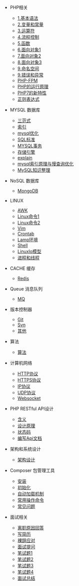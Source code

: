 * PHP相关

  * [1.基本语法](php/基本语法.md)
  * [2.变量和常量](php/变量和常量.md)
  * [3.运算符](php/运算符.md)
  * [4.流程控制](php/流程控制.md)
  * [5.函数](php/函数.md)
  * [6.面向对象1](php/面向对象1.md)
  * [7.面向对象2](php/面向对象2.md)
  * [8.面向对象3](php/面向对象3.md)
  * [9.命名空间](php/命名空间.md)
  * [9.错误和异常](php/错误和异常.md)
  * [PHP-FPM](php/PHP-FPM.md)
  * [PHP的运行原理](php/PHP的运行原理.md)
  * [PHP7的新特性](php/PHP7的新特性.md)
  * [正则表达式](php/正则表达式.md)

* MYSQL 数据库

  * [三范式](mysql/三范式.md)
  * [索引](mysql/索引.md)
  * [mysql优化](mysql/mysql优化.md)
  * [SQL标准](mysql/SQL标准.md)
  * [MYSQL事务](mysql/MYSQL事务.md)
  * [存储引擎](mysql/存储引擎.md)
  * [explain](mysql/explain.md)
  * [mysql索引原理与慢查询优化](mysql/mysql索引原理与慢查询优化.md)
  * [MySQL知识整理](mysql/MySQL知识整理.md)

* NoSQL 数据库

  * [MongoDB](nosql/mongoDB/MongoDB.md)
  
* LINUX 
  * [AWK](linux/awk.md)
  * [Linux命令1](linux/linux命令1.md)
  * [Linux命令2](linux/linux命令2.md)
  * [Vim](linux/VIM.md)
  * [Crontab](linux/crontab.md)
  * [Lamp环境](linux/lamp.md)
  * [Shell](linux/shell.md)
  * [LinuxIo模型](linux/linuxIo模型.md)
  * [进程和线程](linux/进程和线程.md)
  
* CACHE 缓存 
    * [Redis](cache/redis/redis.md)
  
* Queue 消息队列 
    * [MQ](queue/mq.md)    

* 版本控制器
    * [Git](version-controller/git.md)
    * [Svn](version-controller/svn.md)
    * [其他](version-controller/reame.md)
* 算法
    * [算法](algorithm/算法.md)
    
* 计算机网络
    * [HTTP协议](computer/http.md)
    * [HTTPS协议](computer/https.md)
    * [IP协议](computer/ip.md)
    * [UDP协议](computer/udp.md)
    * [Websocket](computer/websocket.md)
* PHP RESTful API设计
    * [含义](api/api-meaning.md)
    * [设计原理](api/api-theory.md)
    * [状态码](api/api-status.md) 
    * [编写Api文档](api/api-docs.md)        
* 架构和系统设计
    * [架构设计](system/架构设计.md)   
    
* Composer 包管理工具 

    * [安装](composer-install.md)
    * [初始化](create-composer-file.md)
    * [自动加载机制](composer-auto.md)
    * [常用操作命令](composer-cli.md)
    * [常见问题](composer-problem.md)
  
* 面试相关
    * [离职原因回答](interview/离职原因回答.md) 
    * [写简历](interview/写简历.md) 
    * [裸辞应对](interview/裸辞应对.md) 
    * [面试提问](interview/面试提问.md) 
    * [笔试题1](interview/笔试题1.md) 
    * [笔试题2](interview/笔试题2.md) 
    * [笔试题3](interview/笔试题3.md) 
    * [笔试题4](interview/笔试题4.md) 
    * [面试总结](interview/面试总结.md) 
  